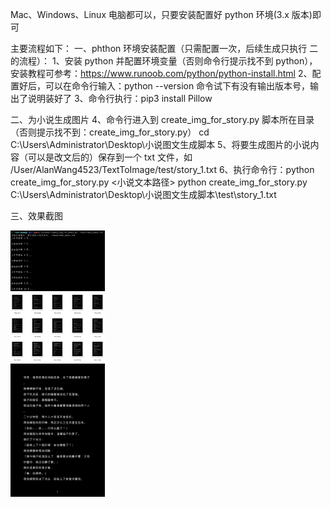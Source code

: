 Mac、Windows、Linux 电脑都可以，只要安装配置好 python 环境(3.x 版本)即可

主要流程如下：
一、phthon 环境安装配置（只需配置一次，后续生成只执行 二 的流程）：
1、安装 python 并配置环境变量（否则命令行提示找不到 python），安装教程可参考：https://www.runoob.com/python/python-install.html
2、配置好后，可以在命令行输入：python --version 命令试下有没有输出版本号，输出了说明装好了
3、命令行执行：pip3 install Pillow

二、为小说生成图片
4、命令行进入到 create_img_for_story.py 脚本所在目录（否则提示找不到：create_img_for_story.py）
	cd C:\Users\Administrator\Desktop\小说图文生成脚本
5、将要生成图片的小说内容（可以是改文后的）保存到一个 txt 文件，如 /User/AlanWang4523/TextToImage/test/story_1.txt
6、执行命令行：python create_img_for_story.py <小说文本路径>
	python create_img_for_story.py C:\Users\Administrator\Desktop\小说图文生成脚本\test\story_1.txt

三、效果截图
<div align="left">
<img src=./Screenshots/image_out_log.png width=30% />
</div>
<div align="left">
<img src=./Screenshots/image_out_list.png width=30% />
</div>
<div align="left">
<img src=./Screenshots/img_1.png width=30% />
</div>
